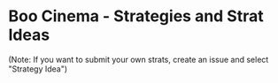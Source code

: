 # Boo Cinema - Strategies and Strat Ideas

(Note: If you want to submit your own strats, create an issue and select "Strategy Idea")